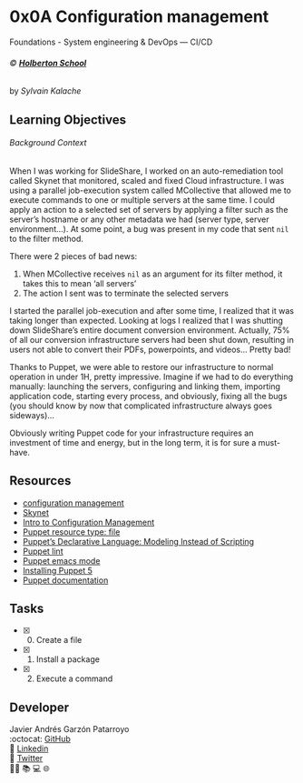 # 0x0A Configuration management
Foundations - System engineering & DevOps ― CI/CD

###### :copyright: **[Holberton School](https://www.holbertonschool.com/)**
by _Sylvain Kalache_

## Learning Objectives
###### Background Context
When I was working for SlideShare, I worked on an auto-remediation tool called Skynet that monitored, scaled and fixed Cloud infrastructure. I was using a parallel job-execution system called MCollective that allowed me to execute commands to one or multiple servers at the same time. I could apply an action to a selected set of servers by applying a filter such as the server’s hostname or any other metadata we had (server type, server environment…). At some point, a bug was present in my code that sent ```nil``` to the filter method.

There were 2 pieces of bad news:

1. When MCollective receives ```nil``` as an argument for its filter method, it takes this to mean ‘all servers’
2. The action I sent was to terminate the selected servers

I started the parallel job-execution and after some time, I realized that it was taking longer than expected. Looking at logs I realized that I was shutting down SlideShare’s entire document conversion environment. Actually, 75% of all our conversion infrastructure servers had been shut down, resulting in users not able to convert their PDFs, powerpoints, and videos… Pretty bad!

Thanks to Puppet, we were able to restore our infrastructure to normal operation in under 1H, pretty impressive. Imagine if we had to do everything manually: launching the servers, configuring and linking them, importing application code, starting every process, and obviously, fixing all the bugs (you should know by now that complicated infrastructure always goes sideways)…

Obviously writing Puppet code for your infrastructure requires an investment of time and energy, but in the long term, it is for sure a must-have.

## Resources
* [configuration management](https://www.youtube.com/watch?v=ogYLFyp68cI&feature=youtu.be)
* [Skynet](https://engineering.linkedin.com/slideshare/skynet-project-_-monitor-scale-and-auto-heal-system-cloud)
* [Intro to Configuration Management](https://www.digitalocean.com/community/tutorials/an-introduction-to-configuration-management)
* [Puppet resource type: file](https://puppet.com/docs/puppet/3.8/types/file.html)
* [Puppet’s Declarative Language: Modeling Instead of Scripting](https://puppet.com/blog/puppets-declarative-language-modeling-instead-of-scripting/)
* [Puppet lint](http://puppet-lint.com/)
* [Puppet emacs mode](https://github.com/voxpupuli/puppet-mode)
* [Installing Puppet 5](https://medium.com/@Joachim8675309/installing-puppet-5-427ca7a68f02)
* [Puppet documentation](https://puppet.com/docs/puppet/5.5/puppet_index.html)

## Tasks
* [x] 0. Create a file
* [x] 1. Install a package
* [x] 2. Execute a command

## Developer
Javier Andrés Garzón Patarroyo  
:octocat: [GitHub](https://github.com/javierandresgp/)  
:link: [Linkedin](https://www.linkedin.com/in/javierandresgp/)  
:link: [Twitter](https://twitter.com/javierandresgp0)  
:man_technologist: :books: :computer: :globe_with_meridians:
